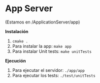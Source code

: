 App Server
==========

(Estamos en /ApplicationServer/app)

**Instalación**
1. `cmake .`
2. Para instalar la app: `make app`
3. Para instalar Unit tests: `make unitTests`

**Ejecución**

1. Para ejecutar el servidor: `./app/app`
2. Para ejecutar los tests: `./test/unitTests`
